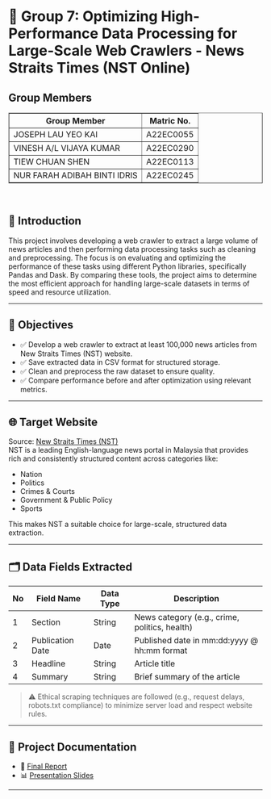# 🚀 Group 7: Optimizing High-Performance Data Processing for Large-Scale Web Crawlers - News Straits Times (NST Online)

## Group Members
<table border="1">
    <tr>
        <th>Group Member</th>
        <th>Matric No.</th>
    </tr>
  <tr>
        <td>JOSEPH LAU YEO KAI</td>
        <td>A22EC0055</td>
    </tr>
    <tr>
        <td>VINESH A/L VIJAYA KUMAR</td>
        <td>A22EC0290</td>
    </tr>
    <tr>
        <td>TIEW CHUAN SHEN</td>
        <td>A22EC0113</td>
    </tr>
  <tr>
        <td>NUR FARAH ADIBAH BINTI IDRIS</td>
        <td>A22EC0245</td>
    </tr>
</table>

<br>

## 📌 Introduction

This project involves developing a web crawler to extract a large volume of news articles and then performing data processing tasks such as cleaning and preprocessing. The focus is on evaluating and optimizing the performance of these tasks using different Python libraries, specifically Pandas and Dask. By comparing these tools, the project aims to determine the most efficient approach for handling large-scale datasets in terms of speed and resource utilization.

---

## 🎯 Objectives

- ✅ Develop a web crawler to extract at least 100,000 news articles from New Straits Times (NST) website.
- ✅ Save extracted data in CSV format for structured storage.
- ✅ Clean and preprocess the raw dataset to ensure quality.
- ✅ Compare performance before and after optimization using relevant metrics.

---

## 🌐 Target Website

Source: [New Straits Times (NST)](http://www.nst.com.my)  
NST is a leading English-language news portal in Malaysia that provides rich and consistently structured content across categories like:

- Nation
- Politics
- Crimes & Courts
- Government & Public Policy
- Sports

This makes NST a suitable choice for large-scale, structured data extraction.

---

## 🗂️ Data Fields Extracted

| No | Field Name       | Data Type | Description                                          |
|----|------------------|-----------|------------------------------------------------------|
| 1  | Section          | String    | News category (e.g., crime, politics, health)        |
| 2  | Publication Date | Date      | Published date in mm:dd:yyyy @ hh:mm format        |
| 3  | Headline         | String    | Article title                                        |
| 4  | Summary          | String    | Brief summary of the article                         |

> ⚠️ Ethical scraping techniques are followed (e.g., request delays, robots.txt compliance) to minimize server load and respect website rules.

---

## 📄 Project Documentation

- 📘 [Final Report](https://github.com/Jingyong14/HPDP02/tree/main/2425/project/p1/Group%207/report)
- 📊 [Presentation Slides](link_to_presentation_slides.pdf)

---
